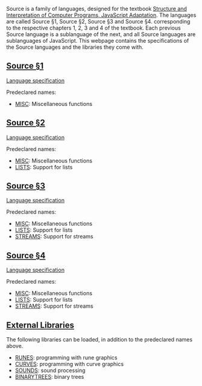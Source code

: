   Source is a family of languages, designed for the textbook
  <a href="https://sicp.comp.nus.edu.sg">Structure and Interpretation
  of Computer Programs, JavaScript Adaptation</a>.  The languages are
  called Source §1, Source §2, Source §3 and Source §4.
  corresponding to the respective chapters 1, 2, 3 and 4 of the
  textbook. Each previous Source language is a sublanguage of the
  next, and all Source languages are sublanguages of JavaScript.
  This webpage contains
  the specifications of the Source languages and the libraries they
  come with.

## <a href="Source §1/">Source §1</a>

  <a href="source_1.pdf">Language specification</a>
  <p/>
  Predeclared names:
  <ul>
    <li>
      <a href="MISC/index.html">MISC</a>: Miscellaneous functions
    </li>
  </ul>
  
## <a href="Source §2/">Source §2</a>

  <a href="source_2.pdf">Language specification</a>
  <p/>
  Predeclared names:
  <ul>
    <li>
      <a href="MISC/index.html">MISC</a>: Miscellaneous functions
    </li>
    <li>
      <a href="LISTS/index.html">LISTS</a>: Support for lists
    </li>
  </ul>

## <a href="Source §3/">Source §3</a>

  <a href="source_3.pdf">Language specification</a>
  <p/>
  Predeclared names:
  <ul>
    <li>
      <a href="MISC/index.html">MISC</a>: Miscellaneous functions
    </li>
    <li>
      <a href="LISTS/index.html">LISTS</a>: Support for lists
    </li>
    <li>
      <a href="STREAMS/index.html">STREAMS</a>: Support for streams
    </li>
  </ul>
  
## <a href="Source §4/">Source §4</a>

<a href="source_4.pdf">Language specification</a>
<p/>
Predeclared names:
<ul>
<li>
<a href="MISC/index.html">MISC</a>: Miscellaneous functions
</li>
<li>
<a href="LISTS/index.html">LISTS</a>: Support for lists
</li>
<li>
<a href="STREAMS/index.html">STREAMS</a>: Support for streams
</li>
</ul>
  
## <a href="External libraries/">External Libraries</a>

The following libraries can be loaded, in addition to the
predeclared names above.

<ul>
<li>
<a href="RUNES/index.html">RUNES</a>: programming with rune graphics
</li>
<li>
<a href="CURVES/index.html">CURVES</a>: programming with curve graphics
</li>
<li>
<a href="SOUNDS/index.html">SOUNDS</a>: sound processing
</li>
<li>
<a href="BINARYTREES/index.html">BINARYTREES</a>: binary trees
</li>
</ul>
